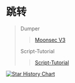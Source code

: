 # 跳转
> 
>
> Dumper
> > [Moonsec V3](./Dumpers/MoonSec_V3)
> > 
> Script-Tutorial
> > [Script-Tutorial](./Script-Tutorial)


[![Star History Chart](https://api.star-history.com/svg?repos=Code/123fa98&type=Timeline)](https://star-history.com/#Code/123fa98&Timeline)
